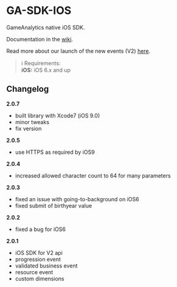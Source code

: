 GA-SDK-IOS
==========

GameAnalytics native iOS SDK.

Documentation in the [wiki](https://github.com/GameAnalytics/GA-SDK-IOS/wiki).

Read more about our launch of the new events (V2) [here](http://www.gameanalytics.com/update/).

> :information_source:
> Requirements:<br/>
> **iOS:** iOS 6.x and up

Changelog
---------
**2.0.7**
* built library with Xcode7 (iOS 9.0)
* minor tweaks
* fix version

**2.0.5**
* use HTTPS as required by iOS9

**2.0.4**
* increased allowed character count to 64 for many parameters

**2.0.3**
* fixed an issue with going-to-background on iOS6
* fixed submit of birthyear value

**2.0.2**
* fixed a bug for iOS6

**2.0.1**
* iOS SDK for V2 api
* progression event
* validated business event
* resource event
* custom dimensions

<!--
Install Cocoapods
==========
sudo gem update --system
sudo gem install cocoapods
pod setup

Install Podfile dependencies
==========
(terminal in project dir where Podfile is)
pod install
-->
